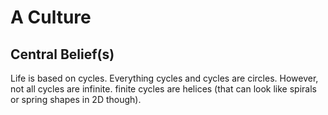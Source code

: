 
# A Culture

## Central Belief(s)

Life is based on cycles. Everything cycles and cycles are circles. However, not all cycles are infinite. finite cycles are helices (that can look like spirals or spring shapes in 2D though).